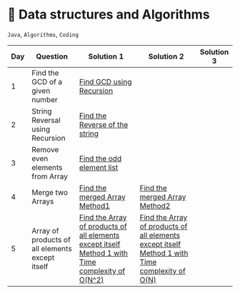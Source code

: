 # :rocket: Data structures and Algorithms

`Java`, `Algorithms`, `Coding`




| Day | Question | Solution 1 | Solution 2 | Solution 3|
|----|-------|-------|-----|-----|
| 1 | Find the GCD of a given number | [Find GCD using Recursion](Recursion/FindGCD.java) | | |
| 2 | String Reversal using Recursion | [Find the Reverse of the string](String/StringReverse.java)| | |
| 3 | Remove even elements from Array | [Find the odd element list](Arrays/TestPrimeNumbers/Arrays/RemoveEvenElements.java)| | | 
| 4 | Merge two Arrays | [Find the merged Array Method1](Arrays/TestPrimeNumbers/Arrays/MergeTwoArrays.java)| [Find the merged Array Method2](Arrays/TestPrimeNumbers/Arrays/AnotherMergeArrays.java) | |
| 5 | Array of products of all elements except itself | [Find the Array of products of all elements except itself Method 1 with Time complexity of O(N^2)](Arrays/TestPrimeNumbers/Arrays/ProductExceptTheElement.java)| [Find the Array of products of all elements except itself Method 1 with Time complexity of O(N)](Arrays/TestPrimeNumbers/Arrays/ProductExceptElementItself.java)| |
